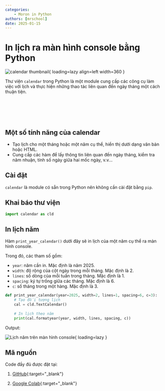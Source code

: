 ```yaml
---
categories:
    - Moron in Python
authors: [mrschool]
date: 2025-01-15
---
```


# In lịch ra màn hình console bằng Python

![calendar thumbnail](https://api.onedrive.com/v1.0/shares/s!ApQ3j6n6-2wNr9EHOTnNKJ4NnZa75g/root/content){ loading=lazy align=left width=360 }

Thư viện `calendar` trong Python là một module cung cấp các công cụ làm việc với lịch và thực hiện những thao tác liên quan đến ngày tháng một cách thuận tiện.

<br>
<br>
<br>
<br>

<!-- more -->

## Một số tính năng của calendar

- Tạo lịch cho một tháng hoặc một năm cụ thể, hiển thị dưới dạng văn bản hoặc HTML.
- Cung cấp các hàm để lấy thông tin liên quan đến ngày tháng, kiểm tra năm nhuận, tính số ngày giữa hai mốc ngày, v.v...

## Cài đặt

`calendar` là module có sẵn trong Python nên không cần cài đặt bằng `pip`.

## Khai báo thư viện

``` py linenums="1"
import calendar as cld
```

## In lịch năm

Hàm `print_year_calendar()` dưới đây sẽ in lịch của một năm cụ thể ra màn hình console.

Trong đó, các tham số gồm:

- `year`: năm cần in. Mặc định là năm 2025.
- `width`: độ rộng của cột ngày trong mỗi tháng. Mặc định là 2.
- `lines`: số dòng của mỗi tuần trong tháng. Mặc định là 1.
- `spacing`: ký tự trống giữa các tháng. Mặc định là 6.
- `c`: số tháng trong một hàng. Mặc định là 3.

``` py linenums="4"
def print_year_calendar(year=2025, width=2, lines=1, spacing=6, c=3):
    # Tạo đối tượng lịch
    cal = cld.TextCalendar()
    
    # In lịch theo năm
    print(cal.formatyear(year, width, lines, spacing, c))
```

Output:

![Lịch năm trên màn hình console](https://api.onedrive.com/v1.0/shares/s!ApQ3j6n6-2wNr9EKqEkgvYd4VmlB2g/root/content){ loading=lazy }

## Mã nguồn

Code đầy đủ được đặt tại:

1. [GitHub](https://github.com/vtchitruong/python-libraries/blob/main/calendar/my_calendar.py){:target="_blank"}

2. [Google Colab](https://colab.research.google.com/drive/1PwF7pBENGiCZ2AdD1dQxO0rf2p44uW0k?usp=sharing){:target="_blank"}